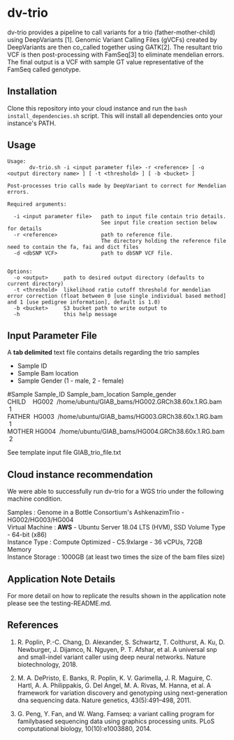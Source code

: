 
# dv-trio

dv-trio provides a pipeline to call variants for a trio (father-mother-child) using DeepVariants [1]. Genomic Variant Calling Files (gVCFs) created by DeepVariants are then co_called together using GATK[2]. The resultant trio VCF is then post-processing with FamSeq[3] to eliminate mendelian errors. The final output is a VCF with sample GT value representative of the FamSeq called genotype.

## Installation
Clone this repository into your cloud instance and run the `bash install_dependencies.sh` script. This will install all dependencies onto your instance's PATH.

## Usage
```
Usage:
       dv-trio.sh -i <input parameter file> -r <reference> [ -o <output directory name> ] [ -t <threshold> ] [ -b <bucket> ]

Post-processes trio calls made by DeepVariant to correct for Mendelian errors.

Required arguments:

  -i <input parameter file>   path to input file contain trio details. 
                              See input file creation section below for details
  -r <reference>              path to reference file. 
                              The directory holding the reference file need to contain the fa, fai and dict files
  -d <dbSNP VCF>              path to dbSNP VCF file. 
                                                        

Options:
  -o <output>     path to desired output directory (defaults to current directory)
  -t <threshold>  likelihood ratio cutoff threshold for mendelian error correction (float between 0 [use single individual based method] and 1 [use pedigree information], default is 1.0)
  -b <bucket>     S3 bucket path to write output to
  -h              this help message
```
## Input Parameter File
A **tab delimited** text file contains details regarding the trio samples

 - Sample ID
 - Sample Bam location 
 - Sample Gender (1 - male, 2 - female)

#Sample&nbsp;Sample_ID&nbsp;Sample_bam_location&nbsp;Sample_gender  
CHILD&nbsp;&nbsp;&nbsp;&nbsp;HG002 &nbsp;/home/ubuntu/GIAB_bams/HG002.GRCh38.60x.1.RG.bam &nbsp;1  
FATHER&nbsp;&nbsp;HG003 &nbsp;/home/ubuntu/GIAB_bams/HG003.GRCh38.60x.1.RG.bam &nbsp;1  
MOTHER&nbsp;HG004 &nbsp;/home/ubuntu/GIAB_bams/HG004.GRCh38.60x.1.RG.bam &nbsp;2  

See template input file GIAB_trio_file.txt

## Cloud instance recommendation
We were able to successfully run dv-trio for a WGS trio under the following machine condition.

Samples : Genome in a Bottle Consortium's AshkenazimTrio - HG002/HG003/HG004  
Virtual Machine :  **AWS** - Ubuntu Server 18.04 LTS (HVM), SSD Volume Type - 64-bit (x86)  
Instance Type : Compute Optimized - C5.9xlarge - 36 vCPUs, 72GB Memory  
Instance Storage : 1000GB (at least two times the size of the bam files size)   

## Application Note Details
For more detail on how to replicate the results shown in the application note please see the testing-README.md.

## References 

 1. R. Poplin, P.-C. Chang, D. Alexander, S. Schwartz, T. Colthurst, A. Ku, D. Newburger,
J. Dijamco, N. Nguyen, P. T. Afshar, et al. A universal snp and small-indel
variant caller using deep neural networks. Nature biotechnology, 2018.
 
 2. M. A. DePristo, E. Banks, R. Poplin, K. V. Garimella, J. R. Maguire, C. Hartl, A. A.
Philippakis, G. Del Angel, M. A. Rivas, M. Hanna, et al. A framework for variation
discovery and genotyping using next-generation dna sequencing data. Nature genetics,
43(5):491–498, 2011. 
 3. G. Peng, Y. Fan, and W. Wang. Famseq: a variant calling program for familybased
sequencing data using graphics processing units. PLoS computational biology,
10(10):e1003880, 2014.
